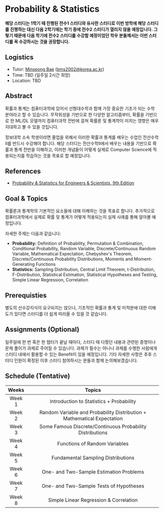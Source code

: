 # Probability & Statistics

**해당 스터디는 1학기 때 진행된 전수1 스터디와 유사한 스터디로 이번 방학에 해당 스터디를 진행하는 대신 다음 2학기에는 학기 중에 전수2 스터디가 열리지 않을 예정입니다. 그렇기 때문에 다음 학기에 전수2 스터디를 수강할 예정이었던 학우 분들께서는 이번 스터디를 꼭 수강하시는 것을 권장합니다.**

## Logistics
- Tutor: [Minseong Bae](https://github.com/KyleBae1017) (bms2002@korea.ac.kr)
- Time: TBD (일주일 2시간 희망)
- Location: TBD

## Abstract
확률과 통계는 컴퓨터과학에 있어서 선형대수학과 함께 가장 중요한 기초가 되는 수학 분야라고 할 수 있습니다.
무작위성을 기반으로 한 다양한 알고리즘부터, 확률을 기반으로 한 ML/DL 모델까지 컴퓨터과학 전반에 걸쳐 확률론 및 통계학이 미치는 영향은 매우 지대하고 볼 수 있을 것입니다.

정보대학 소속 학생이라면 졸업을 위해서 이러한 확률과 통계를 배우는 수업인 전산수학II를 반드시 수강해야 합니다. 해당 스터디는 전산수학II에서 배우는 내용을 기반으로 확률과 통계 전반을 이해하고, 이러한 개념들이 어떻게 실제로 Computer Science에 적용되는지를 학습하는 것을 목표로 할 예정입니다.

## References
- [Probability & Statistics for Engineers & Scientists, 9th Edition](https://www.amazon.com/Probability-Statistics-Engineers-Scientists-Update/dp/0134115856)

## Goal & Topics
확률론과 통계학의 기본적인 요소들에 대해 이해하는 것을 목표로 합니다. 추가적으로 컴퓨터과학에서 실제로 확률 및 통계가 어떻게 적용되는지 실제 사례를 통해 알아볼 예정입니다.

자세한 주제는 다음과 같습니다:

- **Probability:** Definition of Probability, Permutation & Combination, Conditional Probability, Random Variable, Discrete/Continuous Random Variable, Mathematical Expectation, Chebyshev's Theorem, Discrete/Continuous Probability Distributions, Moments and Moment-Generating Functions
- **Statistics:** Sampling Distribution, Central Limit Theorem, t-Distribution, F-Distribution, Statistical Estimation, Statistical Hypotheses and Testing, Simple Linear Regression, Correlation

## Prerequisties
별도의 선수강지식이 요구되지는 않으나, 기초적인 확률과 통계 및 미적분에 대한 이해도가 있다면 스터디를 더 쉽게 따라올 수 있을 것 같습니다.

## Assignments (Optional)
일주일에 한 번 혹은 한 챕터가 끝날 때마다, 스터디 때 다뤘던 내용과 관련된 증명이나 문제 풀이가 과제로 주어질 수 있습니다. 과제가 필수는 아니나 과제를 수행한 사람에게 스터디 내에서 활용할 수 있는 Benefit이 있을 예정입니다. 기타 자세한 사항은 추후 스터디 인원이 확정된 이후 스터디 참여하시는 분들과 함께 논의해보겠습니다.

## Schedule (Tentative)
|Weeks|Topics|
|:---:|:---:|
|Week 1|Introduction to Statistics + Probability|
|Week 2|Random Variable and Probability Distribution + Mathematical Expectation|
|Week 3|Some Famous Discrete/Continuous Probability Distributions|
|Week 4|Functions of Random Variables|
|Week 5|Fundamental Sampling Distributions|
|Week 6|One- and Two-Sample Estimation Problems|
|Week 7|One- and Two-Sample Tests of Hypotheses|
|Week 8|Simple Linear Regression & Correlation|
